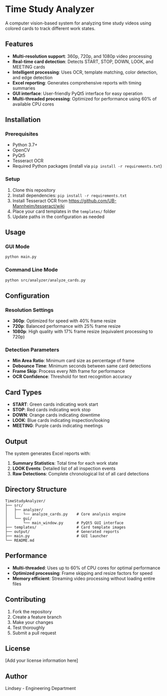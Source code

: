 # Time Study Analyzer

A computer vision-based system for analyzing time study videos using colored cards to track different work states.

## Features

- **Multi-resolution support**: 360p, 720p, and 1080p video processing
- **Real-time card detection**: Detects START, STOP, DOWN, LOOK, and MEETING cards
- **Intelligent processing**: Uses OCR, template matching, color detection, and edge detection
- **Excel reporting**: Generates comprehensive reports with timing summaries
- **GUI interface**: User-friendly PyQt5 interface for easy operation
- **Multi-threaded processing**: Optimized for performance using 60% of available CPU cores

## Installation

### Prerequisites

- Python 3.7+
- OpenCV
- PyQt5
- Tesseract OCR
- Required Python packages (install via `pip install -r requirements.txt`)

### Setup

1. Clone this repository
2. Install dependencies: `pip install -r requirements.txt`
3. Install Tesseract OCR from https://github.com/UB-Mannheim/tesseract/wiki
4. Place your card templates in the `templates/` folder
5. Update paths in the configuration as needed

## Usage

### GUI Mode
```bash
python main.py
```

### Command Line Mode
```bash
python src/analyzer/analyze_cards.py
```

## Configuration

### Resolution Settings
- **360p**: Optimized for speed with 40% frame resize
- **720p**: Balanced performance with 25% frame resize  
- **1080p**: High quality with 17% frame resize (equivalent processing to 720p)

### Detection Parameters
- **Min Area Ratio**: Minimum card size as percentage of frame
- **Debounce Time**: Minimum seconds between same card detections
- **Frame Skip**: Process every Nth frame for performance
- **OCR Confidence**: Threshold for text recognition accuracy

## Card Types

- **START**: Green cards indicating work start
- **STOP**: Red cards indicating work stop
- **DOWN**: Orange cards indicating downtime
- **LOOK**: Blue cards indicating inspection/looking
- **MEETING**: Purple cards indicating meetings

## Output

The system generates Excel reports with:
1. **Summary Statistics**: Total time for each work state
2. **LOOK Events**: Detailed list of all inspection events
3. **Raw Detections**: Complete chronological list of all card detections

## Directory Structure

```
TimeStudyAnalyzer/
├── src/
│   ├── analyzer/
│   │   └── analyze_cards.py    # Core analysis engine
│   └── gui/
│       └── main_window.py      # PyQt5 GUI interface
├── templates/                  # Card template images
├── output/                     # Generated reports
├── main.py                     # GUI launcher
└── README.md
```

## Performance

- **Multi-threaded**: Uses up to 60% of CPU cores for optimal performance
- **Optimized processing**: Frame skipping and resize factors for speed
- **Memory efficient**: Streaming video processing without loading entire files

## Contributing

1. Fork the repository
2. Create a feature branch
3. Make your changes
4. Test thoroughly
5. Submit a pull request

## License

[Add your license information here]

## Author

Lindsey - Engineering Department
